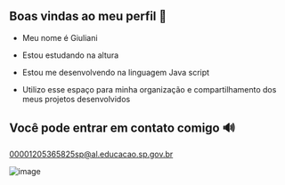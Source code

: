 ## Boas vindas ao meu perfil 🪼

- Meu nome é Giuliani

- Estou estudando na altura
- Estou me desenvolvendo na linguagem Java script
- Utilizo esse espaço para minha organização e compartilhamento dos meus projetos desenvolvidos

 ## Você pode entrar em contato comigo 🔊

 00001205365825sp@al.educacao.sp.gov.br



![image](https://github.com/user-attachments/assets/494831f4-7446-4655-9b20-43bdc2e45cdb)
